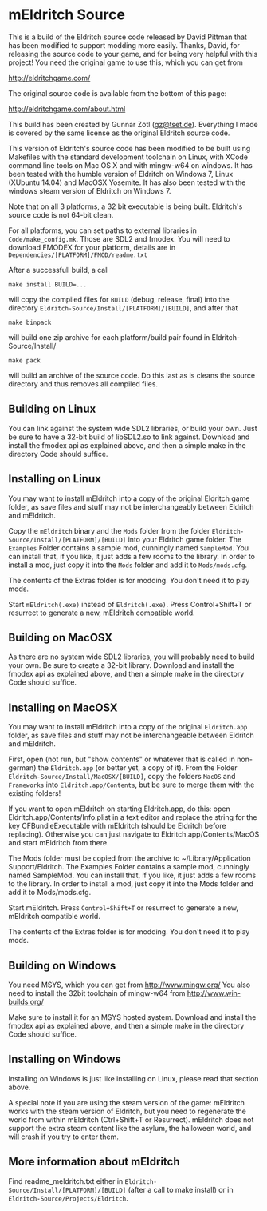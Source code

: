 # mEldritch Source #

This is a build of the Eldritch source code released by David Pittman that
has been modified to support modding more easily. Thanks, David, for
releasing the source code to your game, and for being very helpful with
this project! You need the original game to use this, which you can get
from

<http://eldritchgame.com/>

The original source code is available from the bottom of this page:

<http://eldritchgame.com/about.html>

This build has been created by Gunnar Zötl (gz@tset.de). Everything I made
is covered by the same license as the original Eldritch source code.

This version of Eldritch's source code has been modified to be built using
Makefiles with the standard development toolchain on Linux, with XCode
command line tools on Mac OS X and with mingw-w64 on windows.  It has been
tested with the humble version of Eldritch on Windows 7, Linux (XUbuntu
14.04) and MacOSX Yosemite. It has also been tested with the windows steam
version of Eldritch on Windows 7.

Note that on all 3 platforms, a 32 bit executable is being built.
Eldritch's source code is not 64-bit clean.

For all platforms, you can set paths to external libraries in
`Code/make_config.mk`. Those are SDL2 and fmodex. You will need to
download FMODEX for your platform, details are in
`Dependencies/[PLATFORM]/FMOD/readme.txt`

After a successfull build, a call

	make install BUILD=...

will copy the compiled files for `BUILD` (debug, release, final) into the
directory `Eldritch-Source/Install/[PLATFORM]/[BUILD]`, and after that

	make binpack

will build one zip archive for each platform/build pair found in
Eldritch-Source/Install/

	make pack

will build an archive of the source code. Do this last as is cleans the
source directory and thus removes all compiled files.

## Building on Linux ##

You can link against the system wide SDL2 libraries, or build your own.
Just be sure to have a 32-bit build of libSDL2.so to link against.
Download and install the fmodex api as explained above, and then a
simple make in the directory Code should suffice.

## Installing on Linux ##

You may want to install mEldritch into a copy of the original Eldritch game
folder, as save files and stuff may not be interchangeably between Eldritch
and mEldritch.

Copy the `mEldritch` binary and the `Mods` folder from the folder
`Eldritch-Source/Install/[PLATFORM]/[BUILD]` into your Eldritch game
folder. The `Examples` Folder contains a sample mod, cunningly named
`SampleMod`. You can install that, if you like, it just adds a few rooms to
the library. In order to install a mod, just copy it into the `Mods` folder
and add it to `Mods/mods.cfg`.

The contents of the Extras folder is for modding. You don't need it to play
mods.

Start `mEldritch(.exe)` instead of `Eldritch(.exe)`. Press Control+Shift+T
or resurrect to generate a new, mEldritch compatible world.

## Building on MacOSX ##

As there are no system wide SDL2 libraries, you will probably need to
build your own. Be sure to create a 32-bit library. Download and install
the fmodex api as explained above, and then a simple make in the
directory Code should suffice.

## Installing on MacOSX ##

You may want to install mEldritch into a copy of the original `Eldritch.app`
folder, as save files and stuff may not be interchangeable between Eldritch
and mEldritch.

First, open (not run, but "show contents" or whatever that is called in
non-german) the `Eldritch.app` (or better yet, a copy of it). From the Folder
`Eldritch-Source/Install/MacOSX/[BUILD]`, copy the folders `MacOS` and
`Frameworks` into `Eldritch.app/Contents`, but be sure to merge them with
the existing folders!

If you want to open mEldritch on starting Eldritch.app, do this: open
Eldritch.app/Contents/Info.plist in a text editor and replace the string
for the key CFBundleExecutable with mEldritch (should be Eldritch before
replacing). Otherwise you can just navigate to Eldritch.app/Contents/MacOS
and start mEldritch from there.

The Mods folder must be copied from the archive to
~/Library/Application Support/Eldritch. The Examples Folder contains a
sample mod, cunningly named SampleMod. You can install that, if you like,
it just adds a few rooms to the library. In order to install a mod, just
copy it into the Mods folder and add it to Mods/mods.cfg.

Start mEldritch. Press `Control+Shift+T` or resurrect to generate a new,
mEldritch compatible world.

The contents of the Extras folder is for modding. You don't need it to play
mods.

## Building on Windows ##

You need MSYS, which you can get from  <http://www.mingw.org/>
You also need to install the 32bit toolchain of mingw-w64 from
<http://www.win-builds.org/>

Make sure to install it for an MSYS hosted system. Download and install
the fmodex api as explained above, and then a simple make in the
directory Code should suffice.

## Installing on Windows ##

Installing on Windows is just like installing on Linux, please read that
section above.

A special note if you are using the steam version of the game:
mEldritch works with the steam version of Eldritch, but you need to regenerate
the world from within mEldritch (Ctrl+Shift+T or Resurrect). mEldritch does
not support the extra steam content like the asylum, the halloween world,
and will crash if you try to enter them.

## More information about mEldritch ##

Find readme_meldritch.txt either in `Eldritch-Source/Install/[PLATFORM]/[BUILD]`
(after a call to make install) or in `Eldritch-Source/Projects/Eldritch`.
